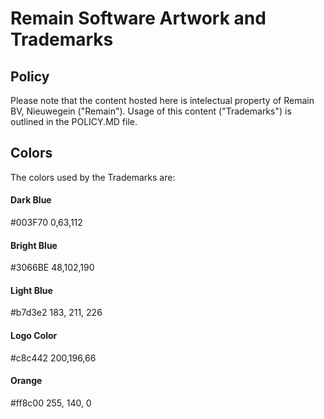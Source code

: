 # Remain Software Artwork and Trademarks

## Policy
Please note that the content hosted here is intelectual property of Remain BV, Nieuwegein ("Remain").
Usage of this content ("Trademarks") is outlined in the POLICY.MD file.

## Colors
The colors used by the Trademarks are:

#### Dark Blue
 #003F70
 0,63,112
 
#### Bright Blue
 #3066BE 
 48,102,190
 
#### Light Blue
 #b7d3e2
 183, 211, 226
 
#### Logo Color
 #c8c442
 200,196,66
 
#### Orange
 #ff8c00
 255, 140, 0
 




